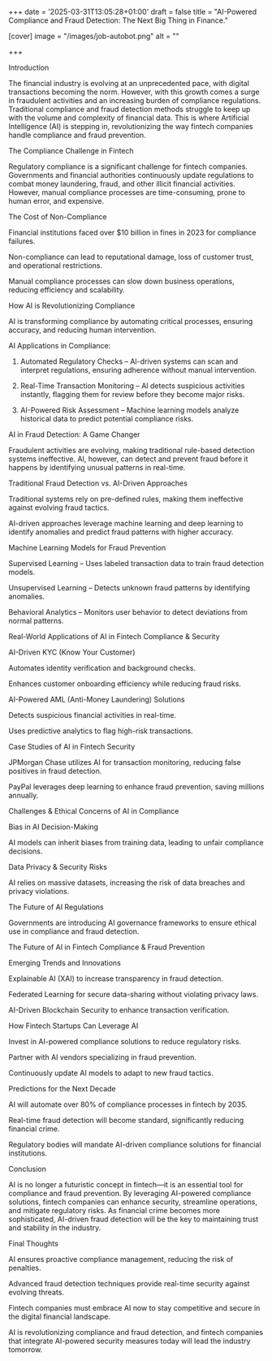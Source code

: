+++ date = '2025-03-31T13:05:28+01:00' draft = false title = "AI-Powered Compliance and Fraud Detection: The Next Big Thing in Finance."

[cover] image = "/images/job-autobot.png" alt = ""

+++




Introduction

The financial industry is evolving at an unprecedented pace, with digital transactions becoming the norm. However, with this growth comes a surge in fraudulent activities and an increasing burden of compliance regulations. Traditional compliance and fraud detection methods struggle to keep up with the volume and complexity of financial data. This is where Artificial Intelligence (AI) is stepping in, revolutionizing the way fintech companies handle compliance and fraud prevention.

The Compliance Challenge in Fintech

Regulatory compliance is a significant challenge for fintech companies. Governments and financial authorities continuously update regulations to combat money laundering, fraud, and other illicit financial activities. However, manual compliance processes are time-consuming, prone to human error, and expensive.

The Cost of Non-Compliance

Financial institutions faced over $10 billion in fines in 2023 for compliance failures.

Non-compliance can lead to reputational damage, loss of customer trust, and operational restrictions.

Manual compliance processes can slow down business operations, reducing efficiency and scalability.


How AI is Revolutionizing Compliance

AI is transforming compliance by automating critical processes, ensuring accuracy, and reducing human intervention.

AI Applications in Compliance:

1. Automated Regulatory Checks – AI-driven systems can scan and interpret regulations, ensuring adherence without manual intervention.


2. Real-Time Transaction Monitoring – AI detects suspicious activities instantly, flagging them for review before they become major risks.


3. AI-Powered Risk Assessment – Machine learning models analyze historical data to predict potential compliance risks.



AI in Fraud Detection: A Game Changer

Fraudulent activities are evolving, making traditional rule-based detection systems ineffective. AI, however, can detect and prevent fraud before it happens by identifying unusual patterns in real-time.

Traditional Fraud Detection vs. AI-Driven Approaches

Traditional systems rely on pre-defined rules, making them ineffective against evolving fraud tactics.

AI-driven approaches leverage machine learning and deep learning to identify anomalies and predict fraud patterns with higher accuracy.


Machine Learning Models for Fraud Prevention

Supervised Learning – Uses labeled transaction data to train fraud detection models.

Unsupervised Learning – Detects unknown fraud patterns by identifying anomalies.

Behavioral Analytics – Monitors user behavior to detect deviations from normal patterns.


Real-World Applications of AI in Fintech Compliance & Security

AI-Driven KYC (Know Your Customer)

Automates identity verification and background checks.

Enhances customer onboarding efficiency while reducing fraud risks.


AI-Powered AML (Anti-Money Laundering) Solutions

Detects suspicious financial activities in real-time.

Uses predictive analytics to flag high-risk transactions.


Case Studies of AI in Fintech Security

JPMorgan Chase utilizes AI for transaction monitoring, reducing false positives in fraud detection.

PayPal leverages deep learning to enhance fraud prevention, saving millions annually.


Challenges & Ethical Concerns of AI in Compliance

Bias in AI Decision-Making

AI models can inherit biases from training data, leading to unfair compliance decisions.


Data Privacy & Security Risks

AI relies on massive datasets, increasing the risk of data breaches and privacy violations.


The Future of AI Regulations

Governments are introducing AI governance frameworks to ensure ethical use in compliance and fraud detection.


The Future of AI in Fintech Compliance & Fraud Prevention

Emerging Trends and Innovations

Explainable AI (XAI) to increase transparency in fraud detection.

Federated Learning for secure data-sharing without violating privacy laws.

AI-Driven Blockchain Security to enhance transaction verification.


How Fintech Startups Can Leverage AI

Invest in AI-powered compliance solutions to reduce regulatory risks.

Partner with AI vendors specializing in fraud prevention.

Continuously update AI models to adapt to new fraud tactics.


Predictions for the Next Decade

AI will automate over 80% of compliance processes in fintech by 2035.

Real-time fraud detection will become standard, significantly reducing financial crime.

Regulatory bodies will mandate AI-driven compliance solutions for financial institutions.


Conclusion

AI is no longer a futuristic concept in fintech—it is an essential tool for compliance and fraud prevention. By leveraging AI-powered compliance solutions, fintech companies can enhance security, streamline operations, and mitigate regulatory risks. As financial crime becomes more sophisticated, AI-driven fraud detection will be the key to maintaining trust and stability in the industry.

Final Thoughts

AI ensures proactive compliance management, reducing the risk of penalties.

Advanced fraud detection techniques provide real-time security against evolving threats.

Fintech companies must embrace AI now to stay competitive and secure in the digital financial landscape.


AI is revolutionizing compliance and fraud detection, and fintech companies that integrate AI-powered security measures today will lead the industry tomorrow.

